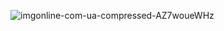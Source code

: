 ![imgonline-com-ua-compressed-AZ7woueWHz](https://github.com/user-attachments/assets/d556bbab-6211-4930-b8e2-c5dddd4f54fd)
